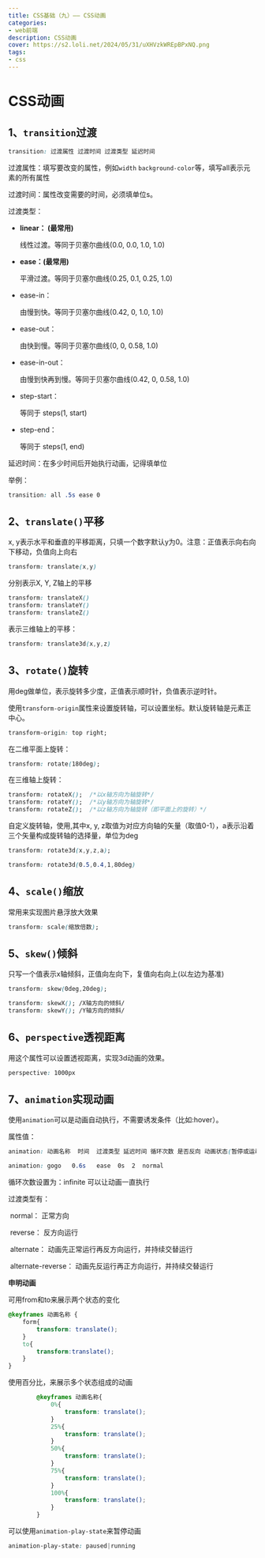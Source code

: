 ```yaml
---
title: CSS基础（九）—— CSS动画
categories: 
- web前端
description: CSS动画
cover: https://s2.loli.net/2024/05/31/uXHVzkWREpBPxNQ.png
tags:
- css
---
```


# CSS动画

## 1、`transition`过渡

```css
transition: 过渡属性 过渡时间 过渡类型 延迟时间
```

过渡属性：填写要改变的属性，例如`width` `background-color`等，填写all表示元素的所有属性

过渡时间：属性改变需要的时间，必须填单位s。

过渡类型：

- **linear： (最常用)**

  线性过渡。等同于贝塞尔曲线(0.0, 0.0, 1.0, 1.0) 

- **ease：(最常用)** 

  平滑过渡。等同于贝塞尔曲线(0.25, 0.1, 0.25, 1.0) 

- ease-in： 

  由慢到快。等同于贝塞尔曲线(0.42, 0, 1.0, 1.0) 

- ease-out： 

  由快到慢。等同于贝塞尔曲线(0, 0, 0.58, 1.0) 

- ease-in-out： 

  由慢到快再到慢。等同于贝塞尔曲线(0.42, 0, 0.58, 1.0) 

- step-start： 

  等同于 steps(1, start) 

- step-end： 

  等同于 steps(1, end) 

延迟时间：在多少时间后开始执行动画，记得填单位

举例：

```css
transition: all .5s ease 0
```



## 2、`translate()`平移

x, y表示水平和垂直的平移距离，只填一个数字默认y为0。注意：正值表示向右向下移动，负值向上向右

```css
transform: translate(x,y)
```

分别表示X, Y, Z轴上的平移

```css
transform: translateX()
transform: translateY()
transform: translateZ()
```

表示三维轴上的平移：

```css
transform: translate3d(x,y,z)
```

## 3、`rotate()`旋转

用deg做单位，表示旋转多少度，正值表示顺时针，负值表示逆时针。

使用`transform-origin`属性来设置旋转轴，可以设置坐标。默认旋转轴是元素正中心。

```css
transform-origin: top right;
```

在二维平面上旋转：

```css
transform: rotate(180deg);
```

在三维轴上旋转：

```CSS
transform: rotateX();  /*以x轴方向为轴旋转*/
transform: rotateY();  /*以y轴方向为轴旋转*/
transform: rotateZ();  /*以z轴方向为轴旋转（即平面上的旋转）*/
```

自定义旋转轴，使用,其中x, y, z取值为对应方向轴的矢量（取值0-1），a表示沿着三个矢量构成旋转轴的选择量，单位为deg

```css
transform: rotate3d(x,y,z,a);
```

```css
transform: rotate3d(0.5,0.4,1,80deg)
```

## 4、`scale()`缩放

常用来实现图片悬浮放大效果

```css
transform: scale(缩放倍数);
```

## 5、`skew()`倾斜

只写一个值表示x轴倾斜，正值向左向下，复值向右向上(以左边为基准)

```css
transform: skew(0deg,20deg); 
```

``` css
transform: skewX(); /X轴方向的倾斜/
transform: skewY(); /Y轴方向的倾斜/
```

## 6、`perspective`透视距离

用这个属性可以设置透视距离，实现3d动画的效果。

```css
perspective: 1000px
```

## 7、`animation`实现动画

使用`animation`可以是动画自动执行，不需要诱发条件（比如:hover）。

属性值：

```css
animation: 动画名称  时间  过渡类型 延迟时间 循环次数 是否反向 动画状态(暂停或运动)
```

```css
animation: gogo   0.6s   ease  0s  2  normal
```

循环次数设置为：infinite  可以让动画一直执行

过渡类型有：

​		normal： 正常方向 

​        reverse： 反方向运行 

​        alternate： 动画先正常运行再反方向运行，并持续交替运行 

​        alternate-reverse： 动画先反运行再正方向运行，并持续交替运行 

**申明动画**

可用from和to来展示两个状态的变化

```css
@keyframes 动画名称 {
	form{
		transform: translate();
	}
	to{
		transform:translate();
	}
}
```

  使用百分比，来展示多个状态组成的动画 

``` css
        @keyframes 动画名称{
            0%{
                transform: translate();
            }
            25%{
                transform: translate();
            }
            50%{
                transform: translate();
            }
            75%{
                transform: translate();
            }
            100%{
                transform: translate();
            }
        }
```

可以使用`animation-play-state`来暂停动画

```css
animation-play-state: paused|running
```

